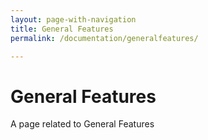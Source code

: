 ```yaml
---
layout: page-with-navigation
title: General Features
permalink: /documentation/generalfeatures/

---
```

# General Features

A page related to General Features
